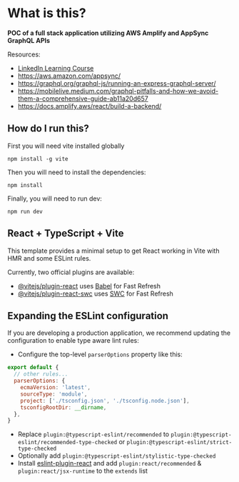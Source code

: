# What is this?

**POC of a full stack application utilizing AWS Amplify and AppSync GraphQL APIs**

Resources:

- [LinkedIn Learning Course](https://www.linkedin.com/learning-login/share?account=75072442&forceAccount=false&redirect=https%3A%2F%2Fwww.linkedin.com%2Flearning%2Fbuild-a-full-stack-javascript-application-using-aws-amplify%3Ftrk%3Dshare_ent_url%26shareId%3DrX3UEsaJQpqAEq1vhnACgw%253D%253D)
- https://aws.amazon.com/appsync/
- https://graphql.org/graphql-js/running-an-express-graphql-server/
- https://mobilelive.medium.com/graphql-pitfalls-and-how-we-avoid-them-a-comprehensive-guide-ab11a20d657
- https://docs.amplify.aws/react/build-a-backend/

## How do I run this?

First you will need vite installed globally

`npm install -g vite`

Then you will need to install the dependencies:

`npm install`

Finally, you will need to run dev:

`npm run dev`

## React + TypeScript + Vite

This template provides a minimal setup to get React working in Vite with HMR and some ESLint rules.

Currently, two official plugins are available:

- [@vitejs/plugin-react](https://github.com/vitejs/vite-plugin-react/blob/main/packages/plugin-react/README.md) uses [Babel](https://babeljs.io/) for Fast Refresh
- [@vitejs/plugin-react-swc](https://github.com/vitejs/vite-plugin-react-swc) uses [SWC](https://swc.rs/) for Fast Refresh

## Expanding the ESLint configuration

If you are developing a production application, we recommend updating the configuration to enable type aware lint rules:

- Configure the top-level `parserOptions` property like this:

```js
export default {
  // other rules...
  parserOptions: {
    ecmaVersion: 'latest',
    sourceType: 'module',
    project: ['./tsconfig.json', './tsconfig.node.json'],
    tsconfigRootDir: __dirname,
  },
}
```

- Replace `plugin:@typescript-eslint/recommended` to `plugin:@typescript-eslint/recommended-type-checked` or `plugin:@typescript-eslint/strict-type-checked`
- Optionally add `plugin:@typescript-eslint/stylistic-type-checked`
- Install [eslint-plugin-react](https://github.com/jsx-eslint/eslint-plugin-react) and add `plugin:react/recommended` & `plugin:react/jsx-runtime` to the `extends` list
